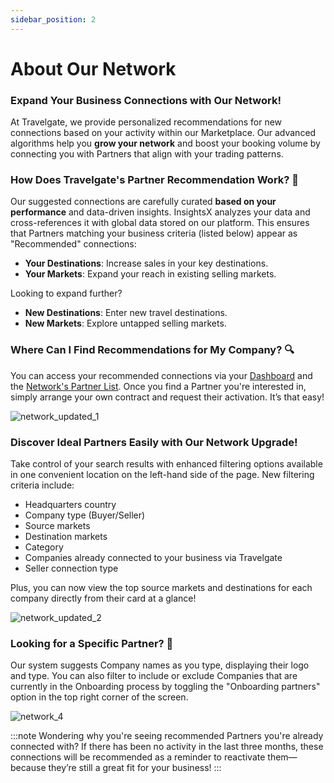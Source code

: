 ```yaml
---
sidebar_position: 2
---
```


# About Our Network

### Expand Your Business Connections with Our Network!

At Travelgate, we provide personalized recommendations for new connections based on your activity within our Marketplace. Our advanced algorithms help you **grow your network** and boost your booking volume by connecting you with Partners that align with your trading patterns.

### How Does Travelgate's Partner Recommendation Work? 🌟

Our suggested connections are carefully curated **based on your performance** and data-driven insights. InsightsX analyzes your data and cross-references it with global data stored on our platform. This ensures that Partners matching your business criteria (listed below) appear as "Recommended" connections:

* **Your Destinations**: Increase sales in your key destinations.
* **Your Markets**: Expand your reach in existing selling markets.

Looking to expand further?

* **New Destinations**: Enter new travel destinations.
* **New Markets**: Explore untapped selling markets.

### Where Can I Find Recommendations for My Company? 🔍

You can access your recommended connections via your [Dashboard](https://app.travelgate.com/dashboard) and the [Network's Partner List](https://app.travelgate.com/network/partners). Once you find a Partner you're interested in, simply arrange your own contract and request their activation. It’s that easy!

![network_updated_1](https://storage.travelgate.com/kbase/network_updated_1.jpg)

### Discover Ideal Partners Easily with Our Network Upgrade!

Take control of your search results with enhanced filtering options available in one convenient location on the left-hand side of the page. New filtering criteria include:

* Headquarters country
* Company type (Buyer/Seller)
* Source markets
* Destination markets
* Category
* Companies already connected to your business via Travelgate
* Seller connection type

Plus, you can now view the top source markets and destinations for each company directly from their card at a glance!

![network_updated_2](https://storage.travelgate.com/kbase/network_updated_2.jpg)

### Looking for a Specific Partner? 🔎

Our system suggests Company names as you type, displaying their logo and type. You can also filter to include or exclude Companies that are currently in the Onboarding process by toggling the "Onboarding partners" option in the top right corner of the screen.

![network_4](https://storage.travelgate.com/kbase/network_4.jpg)

:::note Wondering why you're seeing recommended Partners you're already connected with?
If there has been no activity in the last three months, these connections will be recommended as a reminder to reactivate them—because they’re still a great fit for your business!
:::

